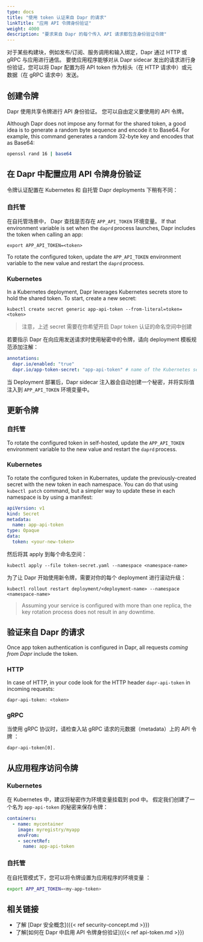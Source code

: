 ```yaml
---
type: docs
title: "使用 token 认证来自 Dapr 的请求"
linkTitle: "应用 API 令牌身份验证"
weight: 4000
description: "要求来自 Dapr 的每个传入 API 请求都包含身份验证令牌"
---
```


对于某些构建块，例如发布/订阅、服务调用和输入绑定，Dapr 通过 HTTP 或 gRPC 与应用进行通信。 要使应用程序能够对从 Dapr sidecar 发出的请求进行身份验证，您可以将 Dapr 配置为将 API token 作为标头（在 HTTP 请求中）或元数据（在 gRPC 请求中）发送。

## 创建令牌

Dapr 使用共享令牌进行 API 身份验证。 您可以自由定义要使用的 API 令牌。

Although Dapr does not impose any format for the shared token, a good idea is to generate a random byte sequence and encode it to Base64. For example, this command generates a random 32-byte key and encodes that as Base64:

```sh
openssl rand 16 | base64
```

## 在 Dapr 中配置应用 API 令牌身份验证

令牌认证配置在 Kubernetes 和 自托管 Dapr deployments 下稍有不同：

### 自托管

在自托管场景中， Dapr 查找是否存在 `APP_API_TOKEN` 环境变量。 If that environment variable is set when the `daprd` process launches, Dapr includes the token when calling an app:

```shell
export APP_API_TOKEN=<token>
```

To rotate the configured token, update the `APP_API_TOKEN` environment variable to the new value and restart the `daprd` process.

### Kubernetes

In a Kubernetes deployment, Dapr leverages Kubernetes secrets store to hold the shared token. To start, create a new secret:

```shell
kubectl create secret generic app-api-token --from-literal=token=<token>
```

> 注意，上述 secret 需要在你希望开启 Dapr token 认证的命名空间中创建

若要指示 Dapr 在向应用发送请求时使用秘密中的令牌，请向 deployment 模板规范添加注解：

```yaml
annotations:
  dapr.io/enabled: "true"
  dapr.io/app-token-secret: "app-api-token" # name of the Kubernetes secret
```

当 Deployment 部署后，Dapr sidecar 注入器会自动创建一个秘密，并将实际值注入到 `APP_API_TOKEN` 环境变量中。

## 更新令牌

### 自托管

To rotate the configured token in self-hosted, update the `APP_API_TOKEN` environment variable to the new value and restart the `daprd` process.

### Kubernetes

To rotate the configured token in Kubernates, update the previously-created secret with the new token in each namespace. You can do that using `kubectl patch` command, but a simpler way to update these in each namespace is by using a manifest:

```yaml
apiVersion: v1
kind: Secret
metadata:
  name: app-api-token
type: Opaque
data:
  token: <your-new-token>
```

然后将其 apply 到每个命名空间：

```shell
kubectl apply --file token-secret.yaml --namespace <namespace-name>
```

为了让 Dapr 开始使用新令牌，需要对你的每个 deployment 进行滚动升级：

```shell
kubectl rollout restart deployment/<deployment-name> --namespace <namespace-name>
```

> Assuming your service is configured with more than one replica, the key rotation process does not result in any downtime.

## 验证来自 Dapr 的请求

Once app token authentication is configured in Dapr, all requests *coming from Dapr* include the token.

### HTTP

In case of HTTP, in your code look for the HTTP header `dapr-api-token` in incoming requests:

```text
dapr-api-token: <token>
```

### gRPC

当使用 gRPC 协议时，请检查入站 gRPC 请求的元数据（metadata）上的 API 令牌 ：

```text
dapr-api-token[0].
```

## 从应用程序访问令牌

### Kubernetes

在 Kubernetes 中，建议将秘密作为环境变量挂载到 pod 中。 假定我们创建了一个名为 `app-api-token` 的秘密来保存令牌：

```yaml
containers:
  - name: mycontainer
    image: myregistry/myapp
    envFrom:
    - secretRef:
      name: app-api-token
```

### 自托管

在自托管模式下，您可以将令牌设置为应用程序的环境变量 ：

```sh
export APP_API_TOKEN=<my-app-token>
```

## 相关链接

- 了解 [Dapr 安全概念]({{< ref security-concept.md >}})
- 了解[如何在 Dapr 中启用 API 令牌身份验证]({{< ref api-token.md >}})
